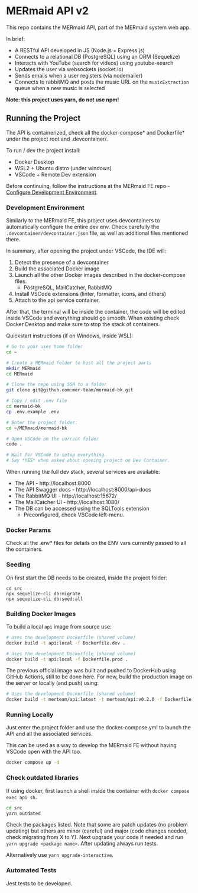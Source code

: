 # MERmaid API v2

This repo contains the MERmaid API, part of the MERmaid system web app.

In brief:

- A RESTful API developed in JS (Node.js + Express.js)
- Connects to a relational DB (PostgreSQL) using an ORM (Sequelize)
- Interacts with YouTube (search for videos) using youtube-search
- Updates the user via websockets (socket.io)
- Sends emails when a user registers (via nodemailer)
- Connects to rabbitMQ and posts the music URL on the `musicExtraction` queue when a new music is selected

**Note: this project uses yarn, do not use npm!**

## Running the Project

The API is containerized, check all the docker-compose* and Dockerfile* under the project root and .devcontainer/.

To run / dev the project install:

- Docker Desktop
- WSL2 + Ubuntu distro (under windows)
- VSCode + Remote Dev extension

Before continuing, follow the instructions at the MERmaid FE repo - [Configure Development Environment](https://github.com/mer-team/mermaid-fe?tab=readme-ov-file#configure-development-environment).

### Development Environment

Similarly to the MERmaid FE, this project uses devcontainers to automatically configure the entire dev env. Check carefully the `.devcontainer/devcontainer.json` file, as well as additional files mentioned there.

In summary, after opening the project under VSCode, the IDE will:

1. Detect the presence of a devcontainer
2. Build the associated Docker image
3. Launch all the other Docker images described in the docker-compose files.
   - PostgreSQL, MailCatcher, RabbitMQ
4. Install VSCode extensions (linter, formatter, icons, and others)
5. Attach to the api service container.

After that, the terminal will be inside the container, the code will be edited inside VSCode and everything should go smooth. When existing check Docker Desktop and make sure to stop the stack of containers.

Quickstart instructions (if on Windows, inside WSL):

```bash
# Go to your user home folder
cd ~

# Create a MERmaid folder to host all the project parts
mkdir MERmaid
cd MERmaid

# Clone the repo using SSH to a folder
git clone git@github.com:mer-team/mermaid-bk.git

# Copy / edit .env file
cd mermaid-bk
cp .env.example .env

# Enter the project folder:
cd ~/MERmaid/mermaid-bk

# Open VSCode on the current folder
code .

# Wait for VSCode to setup everything.
# Say *YES* when asked about opening project on Dev Container.
```

When running the full dev stack, several services are available:

- The API - http://localhost:8000
- The API Swagger docs - http://localhost:8000/api-docs
- The RabbitMQ UI - http://localhost:15672/
- The MailCatcher UI - http://localhost:1080/
- The DB can be accessed using the SQLTools extension
  - Preconfigured, check VSCode left-menu.

### Docker Params

Check all the .env\* files for details on the ENV vars currently passed to all the containers.

### Seeding

On first start the DB needs to be created, inside the project folder:

```
cd src
npx sequelize-cli db:migrate
npx sequelize-cli db:seed:all
```

### Building Docker Images

To build a local `api` image from source use:

```bash
# Uses the development Dockerfile (shared volume)
docker build -t api:local -f Dockerfile.dev .

# Uses the development Dockerfile (shared volume)
docker build -t api:local -f Dockerfile.prod .
```

The previous official image was built and pushed to DockerHub using GitHub Actions, still to be done here. For now, build the production image on the server or locally (and push) using:

```bash
# Uses the development Dockerfile (shared volume)
docker build -t merteam/api:latest -t merteam/api:v0.2.0 -f Dockerfile.prod .
```

### Running Locally

Just enter the project folder and use the docker-compose.yml to launch the API and all the associated services.

This can be used as a way to develop the MERmaid FE without having VSCode open with the API too.

```bash
docker compose up -d
```

### Check outdated libraries

If using docker, first launch a shell inside the container with `docker compose exec api sh`.

```bash
cd src
yarn outdated
```

Check the packages listed. Note that some are patch updates (no problem updating) but others are minor (careful) and major (code changes needed, check migrating from X to Y). Next upgrade your code if needed and run `yarn upgrade <package name>`. After updating always run tests.

Alternatively use `yarn upgrade-interactive`.

### Automated Tests

Jest tests to be developed.
